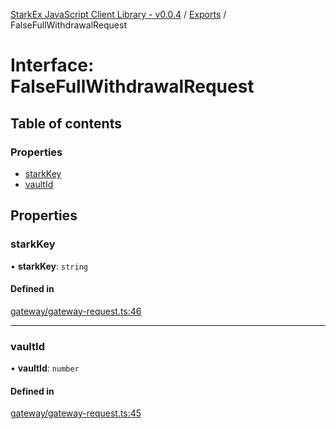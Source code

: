 [StarkEx JavaScript Client Library - v0.0.4](../README.md) / [Exports](../modules.md) / FalseFullWithdrawalRequest

# Interface: FalseFullWithdrawalRequest

## Table of contents

### Properties

- [starkKey](FalseFullWithdrawalRequest.md#starkkey)
- [vaultId](FalseFullWithdrawalRequest.md#vaultid)

## Properties

### starkKey

• **starkKey**: `string`

#### Defined in

[gateway/gateway-request.ts:46](https://github.com/starkware-libs/starkex-js/blob/8a20d56/src/lib/gateway/gateway-request.ts#L46)

---

### vaultId

• **vaultId**: `number`

#### Defined in

[gateway/gateway-request.ts:45](https://github.com/starkware-libs/starkex-js/blob/8a20d56/src/lib/gateway/gateway-request.ts#L45)
